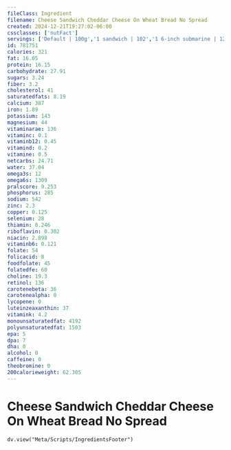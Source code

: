 ```yaml
---
fileClass: Ingredient
filename: Cheese Sandwich Cheddar Cheese On Wheat Bread No Spread
created: 2024-12-21T19:27:02-06:00
cssclasses: ['nutFact']
servings: ['Default | 100g','1 sandwich | 102','1 6-inch submarine | 125','1 12-inch submarine | 250']
id: 781751
calories: 321
fat: 16.05
protein: 16.15
carbohydrate: 27.91
sugars: 3.24
fiber: 3.2
cholesterol: 41
saturatedfats: 8.19
calcium: 387
iron: 1.89
potassium: 143
magnesium: 44
vitaminarae: 136
vitaminc: 0.1
vitaminb12: 0.45
vitamind: 0.2
vitamine: 0.5
netcarbs: 24.71
water: 37.04
omega3s: 12
omega6s: 1309
pralscore: 9.253
phosphorus: 285
sodium: 542
zinc: 2.3
copper: 0.125
selenium: 28
thiamin: 0.246
riboflavin: 0.302
niacin: 2.898
vitaminb6: 0.121
folate: 54
folicacid: 8
foodfolate: 45
folatedfe: 60
choline: 19.3
retinol: 136
carotenebeta: 36
carotenealpha: 0
lycopene: 0
luteinzeaxanthin: 37
vitamink: 4.2
monounsaturatedfat: 4192
polyunsaturatedfat: 1503
epa: 5
dpa: 7
dha: 0
alcohol: 0
caffeine: 0
theobromine: 0
200calorieweight: 62.305
---
```


# Cheese Sandwich Cheddar Cheese On Wheat Bread No Spread

```dataviewjs
dv.view("Meta/Scripts/IngredientsFooter")
```